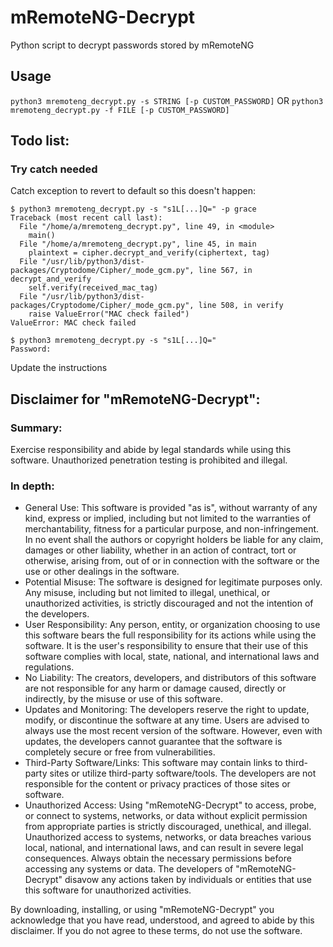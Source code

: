 # mRemoteNG-Decrypt

Python script to decrypt passwords stored by mRemoteNG

## Usage
`python3 mremoteng_decrypt.py -s STRING [-p CUSTOM_PASSWORD]`
OR
`python3 mremoteng_decrypt.py -f FILE [-p CUSTOM_PASSWORD]`


## Todo list:
### Try catch needed
Catch exception to revert to default so this doesn't happen:
```
$ python3 mremoteng_decrypt.py -s "s1L[...]Q=" -p grace
Traceback (most recent call last):
  File "/home/a/mremoteng_decrypt.py", line 49, in <module>
    main()
  File "/home/a/mremoteng_decrypt.py", line 45, in main
    plaintext = cipher.decrypt_and_verify(ciphertext, tag)
  File "/usr/lib/python3/dist-packages/Cryptodome/Cipher/_mode_gcm.py", line 567, in decrypt_and_verify
    self.verify(received_mac_tag)
  File "/usr/lib/python3/dist-packages/Cryptodome/Cipher/_mode_gcm.py", line 508, in verify
    raise ValueError("MAC check failed")
ValueError: MAC check failed

$ python3 mremoteng_decrypt.py -s "s1L[...]Q="
Password: 
```
Update the instructions

## Disclaimer for "mRemoteNG-Decrypt":

### Summary:
Exercise responsibility and abide by legal standards while using this software. Unauthorized penetration testing is prohibited and illegal.

### In depth:

- General Use: This software is provided "as is", without warranty of any kind, express or implied, including but not limited to the warranties of merchantability, fitness for a particular purpose, and non-infringement. In no event shall the authors or copyright holders be liable for any claim, damages or other liability, whether in an action of contract, tort or otherwise, arising from, out of or in connection with the software or the use or other dealings in the software.
- Potential Misuse: The software is designed for legitimate purposes only. Any misuse, including but not limited to illegal, unethical, or unauthorized activities, is strictly discouraged and not the intention of the developers.
- User Responsibility: Any person, entity, or organization choosing to use this software bears the full responsibility for its actions while using the software. It is the user's responsibility to ensure that their use of this software complies with local, state, national, and international laws and regulations.
- No Liability: The creators, developers, and distributors of this software are not responsible for any harm or damage caused, directly or indirectly, by the misuse or use of this software.
- Updates and Monitoring: The developers reserve the right to update, modify, or discontinue the software at any time. Users are advised to always use the most recent version of the software. However, even with updates, the developers cannot guarantee that the software is completely secure or free from vulnerabilities.
- Third-Party Software/Links: This software may contain links to third-party sites or utilize third-party software/tools. The developers are not responsible for the content or privacy practices of those sites or software.
- Unauthorized Access: Using "mRemoteNG-Decrypt" to access, probe, or connect to systems, networks, or data without explicit permission from appropriate parties is strictly discouraged, unethical, and illegal. Unauthorized access to systems, networks, or data breaches various local, national, and international laws, and can result in severe legal consequences. Always obtain the necessary permissions before accessing any systems or data. The developers of "mRemoteNG-Decrypt" disavow any actions taken by individuals or entities that use this software for unauthorized activities.

By downloading, installing, or using "mRemoteNG-Decrypt" you acknowledge that you have read, understood, and agreed to abide by this disclaimer. If you do not agree to these terms, do not use the software.
